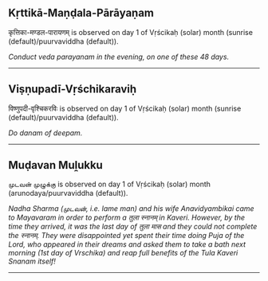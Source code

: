 ## Kṛttikā-Maṇḍala-Pārāyaṇam
कृत्तिका-मण्डल-पारायणम् is observed on day 1 of Vṛścikaḥ (solar) month (sunrise (default)/puurvaviddha (default)).

_Conduct veda parayanam in the evening, on one of these 48 days._

---
## Viṣṇupadī-Vṛśchikaraviḥ
विष्णुपदी-वृश्चिकरविः is observed on day 1 of Vṛścikaḥ (solar) month (sunrise (default)/puurvaviddha (default)).

_Do danam of deepam._

---
## Muḍavan Muḽukku
முடவன் முழுக்கு is observed on day 1 of Vṛścikaḥ (solar) month (arunodaya/puurvaviddha (default)).

_Nadha Sharma (முடவன், i.e. lame man) and his wife Anavidyambikai came to Mayavaram in order to perform a तुला स्नानम् in Kaveri. However, by the time they arrived, it was the last day of तुला मास and they could not complete the स्नानम्. They were disappointed yet spent their time doing Puja of the Lord, who appeared in their dreams and asked them to take a bath next morning (1st day of Vrschika) and reap full benefits of the Tula Kaveri Snanam itself!_

---
